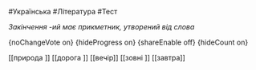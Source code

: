 #Українська #Література #Тест

*Закінчення -ий має прикметник, утворений від слова*

{noChangeVote on}
{hideProgress on}
{shareEnable off}
{hideCount on}

[[природа ]]
[[дорога ]]
[[вечір]]
[[зовні ]]
[[завтра]]
